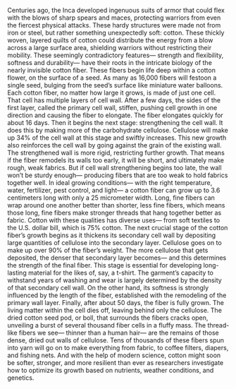 Centuries ago, the Inca developed  ingenuous suits of armor that could flex  with the blows of sharp spears and maces, protecting warriors  from even the fiercest physical attacks. These hardy structures  were made not from iron or steel, but rather something unexpectedly soft:  cotton. These thickly woven,  layered quilts of cotton could distribute the energy from a blow  across a large surface area, shielding warriors  without restricting their mobility. These seemingly contradictory features— strength and flexibility,  softness and durability— have their roots in the intricate biology  of the nearly invisible cotton fiber. These fibers begin life  deep within a cotton flower, on the surface of a seed. As many as 16,000 fibers  will festoon a single seed, bulging from the seed’s surface  like miniature water balloons. Each cotton fiber,  no matter how large it grows, is made of just one cell. That cell has multiple layers  of cell wall. After a few days,  the sides of the first layer, called the primary cell wall, stiffen, pushing cell growth  in one direction and causing the fiber to elongate. The fiber elongates  quickly for about 16 days. Then it begins the next stage:  strengthening the cell wall. It does this by making more  of the carbohydrate cellulose. Cellulose will make up  34% of the cell wall at this stage and swiftly increases. This new growth  also reinforces the cell wall by going against the grain  of the existing wall. The strengthened wall is more rigid,  restricting further growth. That means if the fiber  remodels its walls too early, it will be short, and ultimately make rough, weak fabrics. But if cell wall strengthening  begins too late, the wall won’t be sturdy enough— producing fibers that are too weak  to hold fabrics together well. In ideal growing conditions— with the right temperature, water,  fertilizer, pest control, and light— a cotton fiber can grow  up to 3.6 centimeters long with only a 25 micrometer width. Long, fine fibers  can wrap around one another better than shorter,  less fine fibers, which means those long, fine fibers  make stronger threads that hang together better as fabric. Cotton with these qualities  has diverse uses— from soft textiles  to the U.S. dollar bill, which is 75% cotton. The next crucial stage  of the cotton fiber’s growth begins as it thickens  its secondary cell wall by depositing large quantities  of cellulose into the secondary layer. Cellulose goes on to make up  over 90% of the fiber’s weight. The more cellulose that gets deposited, the denser that secondary layer becomes— and this determines  the strength of the final fiber. This stage is essential  for developing long-lasting material for the likes of, say, a t-shirt. The garment’s capacity  to withstand years of washing and wear is largely determined by the density  of that secondary cell wall. On the other hand, its softness is strongly influenced  by the length of the fiber, established with the remodeling  of the primary wall layer. Finally, after about 50 days,  the fiber is fully grown. The living matter  within the cell dies off, leaving behind only the cellulose. The dried cotton seed pod, or boll,  that surrounds the fibers cracks open, unveiling a burst of several thousand  fiber cells in a fluffy mass. The thread-like fibers we see—  thinner than a human hair— are the remains of those dense,  dried out walls of cellulose. Tens of thousands of these fibers  spun into yarn will go on to make everything from fabric, to coffee filters, diapers, and fishing nets. And with the help of modern science, cotton might soon be softer, stronger,  and more resilient than ever as researchers investigate  how to optimize its growth based on nutrients, weather conditions,  and genetics. 